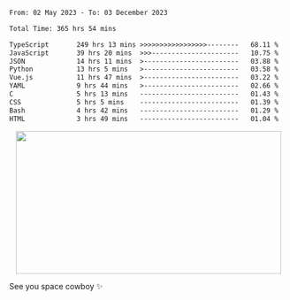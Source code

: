 
 <!--START_SECTION:waka-->

```txt
From: 02 May 2023 - To: 03 December 2023

Total Time: 365 hrs 54 mins

TypeScript       249 hrs 13 mins >>>>>>>>>>>>>>>>>--------   68.11 %
JavaScript       39 hrs 20 mins  >>>----------------------   10.75 %
JSON             14 hrs 11 mins  >------------------------   03.88 %
Python           13 hrs 5 mins   >------------------------   03.58 %
Vue.js           11 hrs 47 mins  >------------------------   03.22 %
YAML             9 hrs 44 mins   >------------------------   02.66 %
C                5 hrs 13 mins   -------------------------   01.43 %
CSS              5 hrs 5 mins    -------------------------   01.39 %
Bash             4 hrs 42 mins   -------------------------   01.29 %
HTML             3 hrs 49 mins   -------------------------   01.04 %
```

<!--END_SECTION:waka-->
 
 
 <!--
 <p align="center">
           <img src="https://wakatime.com/share/@b21fb822-1b1e-4a56-b3ac-d647f03795fd/3d8fc332-54a6-4d29-9469-965955d6e018.svg"/>
 </p>
 <p align="center">
  <img src="https://wakatime.com/share/@b21fb822-1b1e-4a56-b3ac-d647f03795fd/5d7b153c-4137-40c1-8270-25e516f9619c.svg"/>
 </p>
 -->
 <div style="display: flex; width: 100%; justify-content:center;">
   <img align="center" src="https://media.giphy.com/media/11KzOet1ElBDz2/giphy.gif" width="480" height="258" /> 

 </div>

See you space cowboy ✨ 


 

